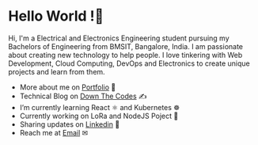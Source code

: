 # Hello World !👋

Hi, I'm a Electrical and Electronics Engineering student pursuing my Bachelors of Engineering from BMSIT, Bangalore, India. I am passionate about creating new technology to help people. I love tinkering with Web Development, Cloud Computing, DevOps and Electronics to create unique projects and learn from them.

- More about me on [Portfolio](https://thedarkpanda.tech) 📃
- Technical Blog on [Down The Codes](https://downthe.codes) ✍
- I’m currently learning React ⚛ and Kubernetes ☸
- Currently working on LoRa and NodeJS Poject 📡
- Sharing updates on [Linkedin](https://www.linkedin.com/in/darkpanda08) 💼
- Reach me at [Email](mailto:vineetranjan65@gmail.com) ✉ 

<!--
**darkpanda08/darkpanda08** is a ✨ _special_ ✨ repository because its `README.md` (this file) appears on your GitHub profile.

Here are some ideas to get you started:

- 🔭 I’m currently working on ...
- 🌱 I’m currently learning ...
- 👯 I’m looking to collaborate on ...
- 🤔 I’m looking for help with ...
- 💬 Ask me about ...
- 📫 How to reach me ...
- 😄 Pronouns: ...
- ⚡ Fun fact: ...
-->
